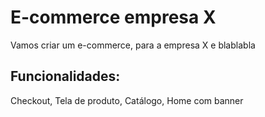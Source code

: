 # E-commerce empresa X

Vamos criar um e-commerce, para a empresa X e blablabla

## Funcionalidades:

Checkout, Tela de produto, Catálogo, Home com banner